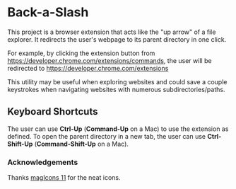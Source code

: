 # Back-a-Slash

This project is a browser extension that acts like the "up arrow" of a file explorer.  It redirects the user's webpage to its parent directory in one click.

For example, by clicking the extension button from https://developer.chrome.com/extensions/commands, the user will be redirected to https://developer.chrome.com/extensions

This utility may be useful when exploring websites and could save a couple keystrokes when navigating websites with numerous subdirectories/paths.

## Keyboard Shortcuts

The user can use **Ctrl-Up** (**Command-Up** on a Mac) to use the extension as defined.
To open the parent directory in a new tab, the user can use **Ctrl-Shift-Up** (**Command-Shift-Up** on a Mac).

### Acknowledgements

Thanks [magIcons 11](https://www.iconfinder.com/magicons) for the neat icons.
